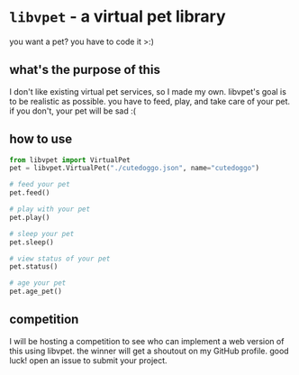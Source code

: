 # `libvpet` - a virtual pet library
you want a pet? you have to code it >:)
## what's the purpose of this
I don't like existing virtual pet services, so I made my own. libvpet's goal is to be realistic as possible. you have to feed, play, and take care of your pet. if you don't, your pet will be sad :(
## how to use
```python
from libvpet import VirtualPet
pet = libvpet.VirtualPet("./cutedoggo.json", name="cutedoggo")

# feed your pet
pet.feed()

# play with your pet
pet.play()

# sleep your pet
pet.sleep()

# view status of your pet
pet.status()

# age your pet
pet.age_pet()
```
## competition
I will be hosting a competition to see who can implement a web version of this using libvpet. the winner will get a shoutout on my GitHub profile. good luck! open an issue to submit your project.